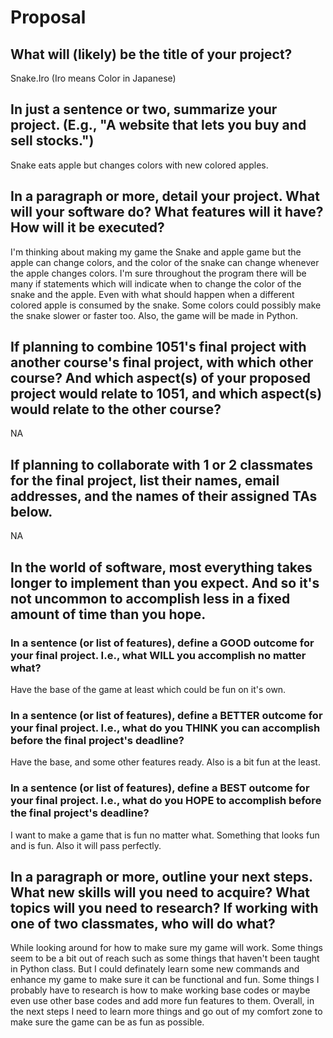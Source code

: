 # Proposal

## What will (likely) be the title of your project?

Snake.Iro (Iro means Color in Japanese)

## In just a sentence or two, summarize your project. (E.g., "A website that lets you buy and sell stocks.")

Snake eats apple but changes colors with new colored apples.

## In a paragraph or more, detail your project. What will your software do? What features will it have? How will it be executed?

I'm thinking about making my game the Snake and apple game but the apple can change colors, and the color of the snake can change whenever the apple changes colors. I'm sure throughout the program there will be many if statements which will indicate when to change the color of the snake and the apple. Even with what should happen when a different colored apple is consumed by the snake. Some colors could possibly make the snake slower or faster too. Also, the game will be made in Python.


## If planning to combine 1051's final project with another course's final project, with which other course? And which aspect(s) of your proposed project would relate to 1051, and which aspect(s) would relate to the other course?

NA

## If planning to collaborate with 1 or 2 classmates for the final project, list their names, email addresses, and the names of their assigned TAs below.

NA

## In the world of software, most everything takes longer to implement than you expect. And so it's not uncommon to accomplish less in a fixed amount of time than you hope.

### In a sentence (or list of features), define a GOOD outcome for your final project. I.e., what WILL you accomplish no matter what?

Have the base of the game at least which could be fun on it's own.

### In a sentence (or list of features), define a BETTER outcome for your final project. I.e., what do you THINK you can accomplish before the final project's deadline?

Have the base, and some other features ready. Also is a bit fun at the least.

### In a sentence (or list of features), define a BEST outcome for your final project. I.e., what do you HOPE to accomplish before the final project's deadline?

I want to make a game that is fun no matter what. Something that looks fun and is fun. Also it will pass perfectly.

## In a paragraph or more, outline your next steps. What new skills will you need to acquire? What topics will you need to research? If working with one of two classmates, who will do what?

While looking around for how to make sure my game will work. Some things seem to be a bit out of reach such as some things that haven't been taught in Python class. But I could definately learn some new commands and enhance my game to make sure it can be functional and fun. Some things I probably have to research is how to make working base codes or maybe even use other base codes and add more fun features to them. Overall, in the next steps I need to learn more things and go out of my comfort zone to make sure the game can be as fun as possible. 

